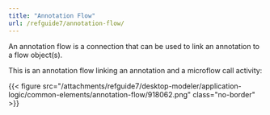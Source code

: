 ```yaml
---
title: "Annotation Flow"
url: /refguide7/annotation-flow/
---
```


An annotation flow is a connection that can be used to link an annotation to a flow object(s).

This is an annotation flow linking an annotation and a microflow call activity:

{{< figure src="/attachments/refguide7/desktop-modeler/application-logic/common-elements/annotation-flow/918062.png" class="no-border" >}}
